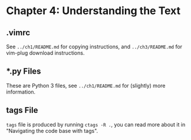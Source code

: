 # Chapter 4: Understanding the Text

## .vimrc

See `../ch1/README.md` for copying instructions, and `../ch3/README.md` for
vim-plug download instructions.

## \*.py Files

These are Python 3 files, see `../ch1/README.md` for (slightly) more
information.

## tags File

`tags` file is produced by running `ctags -R .`, you can read more about it in "Navigating the code base with tags".
